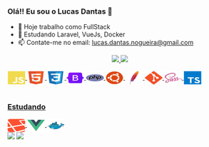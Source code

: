 ### Olá!! Eu sou o Lucas Dantas 👋

- 🔭 Hoje trabalho como FullStack
- 🌱 Estudando Laravel, VueJs, Docker
- 📫 Contate-me no email: lucas.dantas.nogueira@gmail.com

<div align="center">
  <a href="https://github.com/lucas-dantas10">
  <img height="170em" src="https://github-readme-stats.vercel.app/api?username=lucas-dantas10&show_icons=true&theme=dark&include_all_commits=true&count_private=true"/>
  <img height="170em" src="https://github-readme-stats.vercel.app/api/top-langs/?username=lucas-dantas10&layout=compact&langs_count=7&theme=dark"/>
</div>
  <div style="display: inline_block"><br>
  <img align="center" alt="Lucas-Js" height="30" width="40" src="https://raw.githubusercontent.com/devicons/devicon/master/icons/javascript/javascript-plain.svg">
  <img align="center" alt="Lucas-HTML" height="30" width="40" src="https://raw.githubusercontent.com/devicons/devicon/master/icons/html5/html5-original.svg">
  <img align="center" alt="Lucas-CSS" height="30" width="40" src="https://raw.githubusercontent.com/devicons/devicon/master/icons/css3/css3-original.svg">
  <img align="center" alt="Lucas-bootstrap" height="30" width="40" src="https://github.com/devicons/devicon/blob/master/icons/bootstrap/bootstrap-original.svg">
  <img align="center" alt="Lucas-php" height="30" width="40" src="https://github.com/devicons/devicon/blob/master/icons/php/php-original.svg">
  <img align="center" alt="Lucas-Ubuntu" height="30" width="40" src="https://github.com/devicons/devicon/blob/master/icons/ubuntu/ubuntu-plain.svg">
  <img align="center" alt="Lucas-APACHE" height="30" width="40" src="https://github.com/devicons/devicon/blob/master/icons/apache/apache-original.svg">
  <img align="center" alt="Lucas-git" height="30" width="40" src="https://github.com/devicons/devicon/blob/master/icons/git/git-original.svg">
  <img align="center" alt="Lucas-SASS" height="30" width="40" src="https://github.com/devicons/devicon/blob/master/icons/sass/sass-original.svg">
  <img align="center" alt="Lucas-Ts" height="30" width="40" src="https://raw.githubusercontent.com/devicons/devicon/master/icons/typescript/typescript-plain.svg">  
</div>
<div style="display: inline_block"><br>
  <h3>Estudando</h3>
  <img align="center" alt="Lucas-Laravel" height="30" width="40" src="https://github.com/devicons/devicon/blob/master/icons/laravel/laravel-plain.svg">
  <img align="center" alt="Lucas-VueJs" height="30" width="40" src="https://github.com/devicons/devicon/blob/master/icons/vuejs/vuejs-original.svg">
  <img align="center" alt="Lucas-Docker" height="30" width="40" src="https://github.com/devicons/devicon/blob/master/icons/docker/docker-original.svg">
</div>
  
<div>
    <a href = "mailto:lucas.dantas.nogueira@gmail.com"><img src="https://img.shields.io/badge/-Gmail-%23333?style=for-the-badge&logo=gmail&logoColor=white" target="_blank"></a>
    <a href="https://www.linkedin.com/in/lucas-dantas-197549236/" target="_blank"><img src="https://img.shields.io/badge/-LinkedIn-%230077B5?style=for-the-badge&logo=linkedin&logoColor=white" target="_blank"></a>
  
</div>
